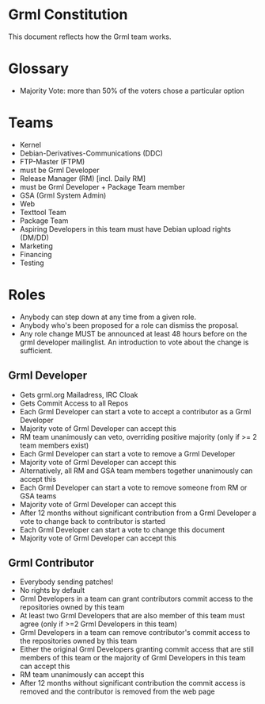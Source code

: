 Grml Constitution
=================

This document reflects how the Grml team works.

Glossary
========

* Majority Vote: more than 50% of the voters chose a particular option

Teams
=====

* Kernel
* Debian-Derivatives-Communications (DDC)
* FTP-Master (FTPM)
 * must be Grml Developer
* Release Manager (RM) [incl. Daily RM]
 * must be Grml Developer + Package Team member
* GSA (Grml System Admin)
* Web
* Texttool Team
* Package Team
 * Aspiring Developers in this team must have Debian upload rights (DM/DD)
* Marketing
* Financing
* Testing

Roles
=====

* Anybody can step down at any time from a given role.
* Anybody who's been proposed for a role can dismiss the proposal.
* Any role change MUST be announced at least 48 hours before on the grml
developer mailinglist. An introduction to vote about the change is sufficient.

Grml Developer
--------------

* Gets grml.org Mailadress, IRC Cloak
* Gets Commit Access to all Repos
* Each Grml Developer can start a vote to accept a contributor as a Grml Developer
 * Majority vote of Grml Developer can accept this
 * RM team unanimously can veto, overriding positive majority (only if >= 2 team members exist)
* Each Grml Developer can start a vote to remove a Grml Developer
 * Majority vote of Grml Developer can accept this
 * Alternatively, all RM and GSA team members together unanimously can accept this
* Each Grml Developer can start a vote to remove someone from RM or GSA teams
 * Majority vote of Grml Developer can accept this
* After 12 months without significant contribution from a Grml Developer a vote to change back to contributor is started
* Each Grml Developer can start a vote to change this document
 * Majority vote of Grml Developer can accept this

Grml Contributor
----------------

* Everybody sending patches!
* No rights by default
* Grml Developers in a team can grant contributors commit access to the repositories owned by this team
 * At least two Grml Developers that are also member of this team must agree (only if >=2 Grml Developers in this team)
* Grml Developers in a team can remove contributor's commit access to the repositories owned by this team
 * Either the original Grml Developers granting commit access that are still members of this team or the majority of Grml Developers in this team can accept  this
 * RM team unanimously can accept this
* After 12 months without significant contribution the commit access is removed and the contributor is removed from the web page



